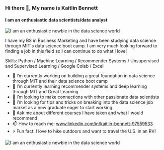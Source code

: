 ### Hi there 👋, My name is Kaitlin Bennett
#### I am an enthusiastic data scientists/data analyst
![I am an enthusiastic newbie in the data science world](https://media.giphy.com/media/doXBzUFJRxpaUbuaqz/giphy.gif)

I have my BS in Business Marketing and have been studying data science through MIT's data science boot camp. I am very much looking forward to finding a job in this field so I can continue to do what I love!

Skills: Python / Machine Learning / Recommender Systems / Unsupervised and Supervised Learning / Google Colab / Excel 




- 🔭 I’m currently working on building a great foundation in data science through MIT and their data science boot camp
- 🌱 I’m currently learning recommender systems and deep learning through MIT and Great Learning 
- 👯 I’m looking to make connections with other passionate data scientists  
- 🤔 I’m looking for tips and tricks on breaking into the data science job market as a new graduate eager to start working
- 💬 Ask me about different courses I have taken and what I would recommend
- 📫 How to reach me: www.linkedin.com/in/kaitlin-bennett-97559533
- ⚡ Fun fact: I love to hike outdoors and want to travel the U.S. in an RV!

![I am an enthusiastic newbie in the data science world](https://media.giphy.com/media/D6iwpjWHrGt3LoYphZ/giphy.gif)

